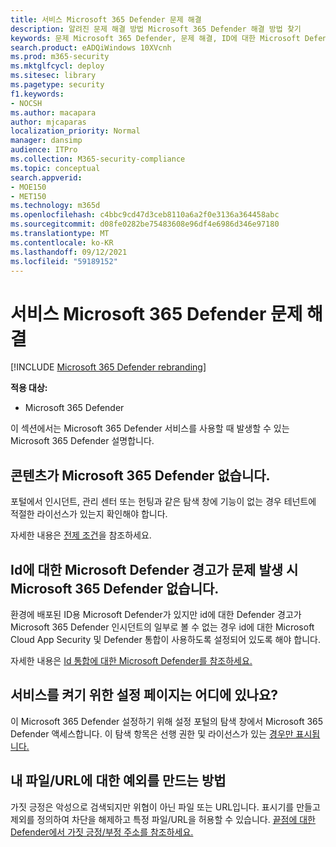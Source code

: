 ```yaml
---
title: 서비스 Microsoft 365 Defender 문제 해결
description: 알려진 문제 해결 방법 Microsoft 365 Defender 해결 방법 찾기
keywords: 문제 Microsoft 365 Defender, 문제 해결, ID에 대한 Microsoft Defender, 문제, 추가 기능, 설정 페이지
search.product: eADQiWindows 10XVcnh
ms.prod: m365-security
ms.mktglfcycl: deploy
ms.sitesec: library
ms.pagetype: security
f1.keywords:
- NOCSH
ms.author: macapara
author: mjcaparas
localization_priority: Normal
manager: dansimp
audience: ITPro
ms.collection: M365-security-compliance
ms.topic: conceptual
search.appverid:
- MOE150
- MET150
ms.technology: m365d
ms.openlocfilehash: c4bbc9cd47d3ceb8110a6a2f0e3136a364458abc
ms.sourcegitcommit: d08fe0282be75483608e96df4e6986d346e97180
ms.translationtype: MT
ms.contentlocale: ko-KR
ms.lasthandoff: 09/12/2021
ms.locfileid: "59189152"
---
```

# <a name="troubleshoot-microsoft-365-defender-service-issues"></a>서비스 Microsoft 365 Defender 문제 해결

[!INCLUDE [Microsoft 365 Defender rebranding](../includes/microsoft-defender.md)]


**적용 대상:**
- Microsoft 365 Defender

이 섹션에서는 Microsoft 365 Defender 서비스를 사용할 때 발생할 수 있는 Microsoft 365 Defender 설명합니다.

## <a name="i-dont-see-microsoft-365-defender-content"></a>콘텐츠가 Microsoft 365 Defender 없습니다.

포털에서 인시던트, 관리 센터 또는 헌팅과 같은 탐색 창에 기능이 없는 경우 테넌트에 적절한 라이선스가 있는지 확인해야 합니다.

자세한 내용은 [전제 조건](prerequisites.md)을 참조하세요.

## <a name="microsoft-defender-for-identity-alerts-are-not-showing-up-in-the-microsoft-365-defender-incidents"></a>Id에 대한 Microsoft Defender 경고가 문제 발생 시 Microsoft 365 Defender 없습니다.

환경에 배포된 ID용 Microsoft Defender가 있지만 id에 대한 Defender 경고가 Microsoft 365 Defender 인시던트의 일부로 볼 수 없는 경우 id에 대한 Microsoft Cloud App Security 및 Defender 통합이 사용하도록 설정되어 있도록 해야 합니다.

자세한 내용은 [Id 통합에 대한 Microsoft Defender를 참조하세요.](/cloud-app-security/mdi-integration)

## <a name="where-is-the-settings-page-for-turning-on-the-service"></a>서비스를 켜기 위한 설정 페이지는 어디에 있나요?

이 Microsoft 365 Defender 설정하기 위해  설정 포털의 탐색 창에서 Microsoft 365 Defender 액세스합니다. 이 탐색 항목은 선행 권한 및 라이선스가 있는 [경우만 표시됩니다.](m365d-enable.md#check-license-eligibility-and-required-permissions)

## <a name="how-do-i-create-an-exception-for-my-fileurl"></a>내 파일/URL에 대한 예외를 만드는 방법

가짓 긍정은 악성으로 검색되지만 위협이 아닌 파일 또는 URL입니다. 표시기를 만들고 제외를 정의하여 차단을 해제하고 특정 파일/URL을 허용할 수 있습니다. [끝점에 대한 Defender에서 가짓 긍정/부정 주소를 참조하세요.](/microsoft-365/security/defender-endpoint/defender-endpoint-false-positives-negatives)
